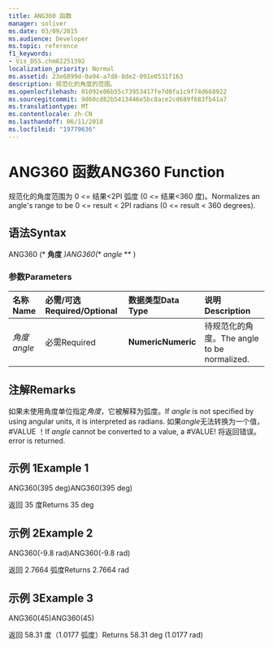 ```yaml
---
title: ANG360 函数
manager: soliver
ms.date: 03/09/2015
ms.audience: Developer
ms.topic: reference
f1_keywords:
- Vis_DSS.chm82251392
localization_priority: Normal
ms.assetid: 23e6899d-0a94-a7d8-8de2-091e0531f163
description: 规范化的角度的范围。
ms.openlocfilehash: 01092e06b55c73953417fe7d0fa1c9f74d668922
ms.sourcegitcommit: 9d60cd82b5413446e5bc8ace2cd689f683fb41a7
ms.translationtype: MT
ms.contentlocale: zh-CN
ms.lasthandoff: 06/11/2018
ms.locfileid: "19779636"
---
```

# <a name="ang360-function"></a><span data-ttu-id="85d0b-103">ANG360 函数</span><span class="sxs-lookup"><span data-stu-id="85d0b-103">ANG360 Function</span></span>

<span data-ttu-id="85d0b-104">规范化的角度范围为 0 \<= 结果\<2PI 弧度 (0 \<= 结果\<360 度)。</span><span class="sxs-lookup"><span data-stu-id="85d0b-104">Normalizes an angle's range to be 0 \<= result \< 2PI radians (0 \<= result \< 360 degrees).</span></span>
  
## <a name="syntax"></a><span data-ttu-id="85d0b-105">语法</span><span class="sxs-lookup"><span data-stu-id="85d0b-105">Syntax</span></span>

<span data-ttu-id="85d0b-106">ANG360 (* **角度** *)</span><span class="sxs-lookup"><span data-stu-id="85d0b-106">ANG360(** *angle* ** )</span></span> 
  
### <a name="parameters"></a><span data-ttu-id="85d0b-107">参数</span><span class="sxs-lookup"><span data-stu-id="85d0b-107">Parameters</span></span>

|<span data-ttu-id="85d0b-108">**名称**</span><span class="sxs-lookup"><span data-stu-id="85d0b-108">**Name**</span></span>|<span data-ttu-id="85d0b-109">**必需/可选**</span><span class="sxs-lookup"><span data-stu-id="85d0b-109">**Required/Optional**</span></span>|<span data-ttu-id="85d0b-110">**数据类型**</span><span class="sxs-lookup"><span data-stu-id="85d0b-110">**Data Type**</span></span>|<span data-ttu-id="85d0b-111">**说明**</span><span class="sxs-lookup"><span data-stu-id="85d0b-111">**Description**</span></span>|
|:-----|:-----|:-----|:-----|
| <span data-ttu-id="85d0b-112">_角度_</span><span class="sxs-lookup"><span data-stu-id="85d0b-112">_angle_</span></span> <br/> |<span data-ttu-id="85d0b-113">必需</span><span class="sxs-lookup"><span data-stu-id="85d0b-113">Required</span></span>  <br/> |<span data-ttu-id="85d0b-114">**Numeric**</span><span class="sxs-lookup"><span data-stu-id="85d0b-114">**Numeric**</span></span> <br/> |<span data-ttu-id="85d0b-115">待规范化的角度。</span><span class="sxs-lookup"><span data-stu-id="85d0b-115">The angle to be normalized.</span></span>  <br/> |
   
## <a name="remarks"></a><span data-ttu-id="85d0b-116">注解</span><span class="sxs-lookup"><span data-stu-id="85d0b-116">Remarks</span></span>

<span data-ttu-id="85d0b-117">如果未使用角度单位指定*角度*，它被解释为弧度。</span><span class="sxs-lookup"><span data-stu-id="85d0b-117">If  *angle*  is not specified by using angular units, it is interpreted as radians.</span></span> <span data-ttu-id="85d0b-118">如果*angle*无法转换为一个值，#VALUE ！</span><span class="sxs-lookup"><span data-stu-id="85d0b-118">If  *angle*  cannot be converted to a value, a #VALUE!</span></span> <span data-ttu-id="85d0b-119">将返回错误。</span><span class="sxs-lookup"><span data-stu-id="85d0b-119">error is returned.</span></span> 
  
## <a name="example-1"></a><span data-ttu-id="85d0b-120">示例 1</span><span class="sxs-lookup"><span data-stu-id="85d0b-120">Example 1</span></span>

<span data-ttu-id="85d0b-121">ANG360(395 deg)</span><span class="sxs-lookup"><span data-stu-id="85d0b-121">ANG360(395 deg)</span></span>
  
<span data-ttu-id="85d0b-122">返回 35 度</span><span class="sxs-lookup"><span data-stu-id="85d0b-122">Returns 35 deg</span></span>
  
## <a name="example-2"></a><span data-ttu-id="85d0b-123">示例 2</span><span class="sxs-lookup"><span data-stu-id="85d0b-123">Example 2</span></span>

<span data-ttu-id="85d0b-124">ANG360(-9.8 rad)</span><span class="sxs-lookup"><span data-stu-id="85d0b-124">ANG360(-9.8 rad)</span></span>
  
<span data-ttu-id="85d0b-125">返回 2.7664 弧度</span><span class="sxs-lookup"><span data-stu-id="85d0b-125">Returns 2.7664 rad</span></span>
  
## <a name="example-3"></a><span data-ttu-id="85d0b-126">示例 3</span><span class="sxs-lookup"><span data-stu-id="85d0b-126">Example 3</span></span>

<span data-ttu-id="85d0b-127">ANG360(45)</span><span class="sxs-lookup"><span data-stu-id="85d0b-127">ANG360(45)</span></span>
  
<span data-ttu-id="85d0b-128">返回 58.31 度（1.0177 弧度）</span><span class="sxs-lookup"><span data-stu-id="85d0b-128">Returns 58.31 deg (1.0177 rad)</span></span>
  

